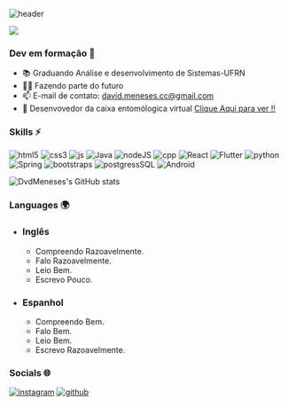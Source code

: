 ![header](https://capsule-render.vercel.app/api?type=waving&color=FFFFFF&text=David%20Meneses&height=180&animation=twinkling&fontSize=50&fontAlignY=42&&fontColor=0D1117)

<a href="https://github.com/DvdMeneses"><img src="https://readme-typing-svg.demolab.com?font=Fira+Code&pause=5000&color=fafafa&background=FFFFFF00&width=520&height=30&lines=Ol%C3%A1!+Muito+prazer%2C+meu+nome+%C3%A9+David+Meneses.)](https://git.io/typing-svg"></a><br/>


### Dev em formação 👋



* 📚 Graduando Análise e desenvolvimento de Sistemas-UFRN
* 👨‍💻 Fazendo parte do futuro
* 📫 E-mail de contato: david.meneses.cc@gmail.com
* 🦗 Desenvovedor da caixa entomólogica virtual [Clique Aqui para ver !!](https://caixaentomologica.netlify.app/)
  
### Skills ⚡
![html5](https://img.shields.io/badge/HTML5-E34F26?style=for-the-badge&logo=html5&logoColor=white)
![css3](https://img.shields.io/badge/CSS3-1572B6?style=for-the-badge&logo=css3&logoColor=white)
![js](https://img.shields.io/badge/JavaScript-F7DF1E?style=for-the-badge&logo=javascript&logoColor=black)
![Java](https://img.shields.io/badge/Java-ED8B00?style=for-the-badge&logo=java&logoColor=white)
![nodeJS](https://img.shields.io/badge/Node.js-43853D?style=for-the-badge&logo=node.js&logoColor=white)
![cpp](https://img.shields.io/badge/C%2B%2B-00599C?style=for-the-badge&logo=c%2B%2B&logoColor=white)
![React](https://img.shields.io/badge/React-20232A?style=for-the-badge&logo=react&logoColor=61DAFB)
![Flutter](https://img.shields.io/badge/Flutter-3b5998?style=for-the-badge&logo=flutter&logoColor=white)
![python](https://img.shields.io/badge/Python-14354C?style=for-the-badge&logo=python&logoColor=white)
![Spring](https://img.shields.io/badge/Spring-6DB33F?style=for-the-badge&logo=spring&logoColor=white)
![bootstraps](https://img.shields.io/badge/Bootstrap-563D7C?style=for-the-badge&logo=bootstrap&logoColor=white)
![postgressSQL](https://img.shields.io/badge/PostgreSQL-316192?style=for-the-badge&logo=postgresql&logoColor=white)
![Android](https://img.shields.io/badge/Android-008000?style=for-the-badge&logo=android&logoColor=white)




![DvdMeneses's GitHub stats](https://github-readme-stats.vercel.app/api?username=DvdMeneses&show_icons=true&bg_color=0D1117&hide_border=false&text_color=9e9e9e&title_color=FEFEFE&icon_color=43853D)



### Languages 🌍 

* ### __Inglês__
    * Compreendo Razoavelmente.
    * Falo Razoavelmente.
    * Leio Bem.
    * Escrevo Pouco.
* ### __Espanhol__
  * Compreendo Bem.
  * Falo Bem.
  * Leio Bem.
  * Escrevo Razoavelmente.

### Socials 🌐

[![instagram](https://img.shields.io/badge/Instagram-E4405F?style=for-the-badge&logo=instagram&logoColor=white)](https://www.instagram.com/dv.d085/?next=%2F)
[![github](https://img.shields.io/badge/GitHub-100000?style=for-the-badge&logo=github&logoColor=white)](https://github.com/DvdMeneses)
##
